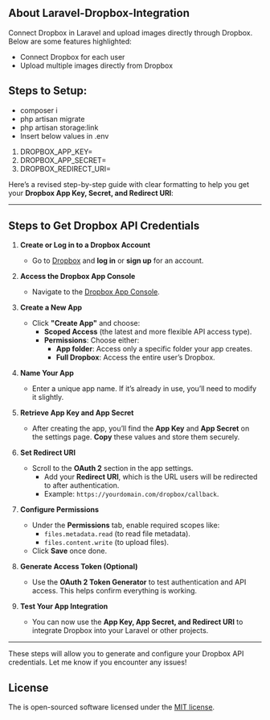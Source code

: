 ## About Laravel-Dropbox-Integration

Connect Dropbox in Laravel and upload images directly through Dropbox. Below are some features highlighted:

- Connect Dropbox for each user
- Upload multiple images directly from Dropbox

## Steps to Setup:
- composer i
- php artisan migrate
- php artisan storage:link
- Insert below values in .env

1. DROPBOX_APP_KEY=
2. DROPBOX_APP_SECRET=
3. DROPBOX_REDIRECT_URI=

Here’s a revised step-by-step guide with clear formatting to help you get your **Dropbox App Key, Secret, and Redirect URI**:

---

## **Steps to Get Dropbox API Credentials**  

1. **Create or Log in to a Dropbox Account**  
   - Go to [Dropbox](https://www.dropbox.com/) and **log in** or **sign up** for an account.

2. **Access the Dropbox App Console**  
   - Navigate to the [Dropbox App Console](https://www.dropbox.com/developers/apps).

3. **Create a New App**  
   - Click **"Create App"** and choose:  
     - **Scoped Access** (the latest and more flexible API access type).  
     - **Permissions**: Choose either:  
       - **App folder**: Access only a specific folder your app creates.  
       - **Full Dropbox**: Access the entire user’s Dropbox.

4. **Name Your App**  
   - Enter a unique app name. If it’s already in use, you’ll need to modify it slightly.

5. **Retrieve App Key and App Secret**  
   - After creating the app, you’ll find the **App Key** and **App Secret** on the settings page. **Copy** these values and store them securely.

6. **Set Redirect URI**  
   - Scroll to the **OAuth 2** section in the app settings.  
     - Add your **Redirect URI**, which is the URL users will be redirected to after authentication.  
     - Example: `https://yourdomain.com/dropbox/callback`.

7. **Configure Permissions**  
   - Under the **Permissions** tab, enable required scopes like:
     - `files.metadata.read` (to read file metadata).
     - `files.content.write` (to upload files).
   - Click **Save** once done.

8. **Generate Access Token (Optional)**  
   - Use the **OAuth 2 Token Generator** to test authentication and API access. This helps confirm everything is working.

9. **Test Your App Integration**  
   - You can now use the **App Key, App Secret, and Redirect URI** to integrate Dropbox into your Laravel or other projects.

---

These steps will allow you to generate and configure your Dropbox API credentials. Let me know if you encounter any issues!

## License

The is open-sourced software licensed under the [MIT license](https://opensource.org/licenses/MIT).